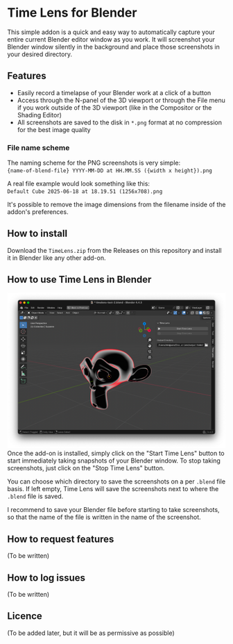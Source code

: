 # Time Lens for Blender

This simple addon is a quick and easy way to automatically capture your entire current Blender editor window as you work. It will screenshot your Blender window silently in the background and place those screenshots in your desired directory.

## Features
- Easily record a timelapse of your Blender work at a click of a button
- Access through the N-panel of the 3D viewport or through the File menu if you work outside of the 3D viewport (like in the Compositor or the Shading Editor)
- All screenshots are saved to the disk in `*.png` format at no compression for the best image quality

### File name scheme
The naming scheme for the PNG screenshots is very simple:<br>
`{name-of-blend-file} YYYY-MM-DD at HH.MM.SS ({width x height}).png`

A real file example would look something like this:<br>
`Default Cube 2025-06-18 at 18.19.51 (1256x708).png`

It's possible to remove the image dimensions from the filename inside of the addon's preferences.

## How to install
Download the `TimeLens.zip` from the Releases on this repository and install it in Blender like any other add-on.

## How to use Time Lens in Blender
![User Interface](https://github.com/shinjipons/Time-Lens/blob/main/repo-assets/n-panel.png?raw=true)
Once the add-on is installed, simply click on the "Start Time Lens" button to start immediately taking snapshots of your Blender window. To stop taking screenshots, just click on the "Stop Time Lens" button.

You can choose which directory to save the screenshots on a per `.blend` file basis. If left empty, Time Lens will save the screenshots next to where the `.blend` file is saved.

I recommend to save your Blender file before starting to take screenshots, so that the name of the file is written in the name of the screenshot.

## How to request features
(To be written)

## How to log issues
(To be written)

## Licence
(To be added later, but it will be as permissive as possible)